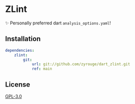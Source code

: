 # ZLint

✨ Personally preferred dart `analysis_options.yaml`!

## Installation

```yaml
dependencies:
    zlint:
        git:
            url: git://github.com/zyrouge/dart_zlint.git
            ref: main
```

## License

[GPL-3.0](./LICENSE)